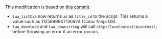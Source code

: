 This modification is based on [this commit](https://github.com/Rinnegatamante/lpp-3ds/tree/fddafae809ae756a09cefdf62b4b66b04b35b361).

* `lua_listCia` now returns `id` as `title_id` to the script. This returns a value such as 1125899907130624 (Cubic Ninja US).
* `lua_download` and `lua_downstring` will call `httpcCloseContext(&context);` before throwing an error if an error occurs.